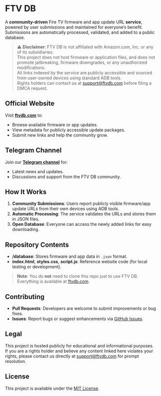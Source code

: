 # FTV DB

A **community-driven** Fire TV firmware and app update URL **service**, powered by user submissions and maintained for everyone’s benefit.  
Submissions are automatically processed, validated, and added to a public database.

> ⚠️ **Disclaimer**: FTV DB is not affiliated with Amazon.com, Inc. or any of its subsidiaries.  
> This project does not host firmware or application files, and does not promote jailbreaking, firmware downgrades, or any unauthorized modifications.  
> All links indexed by the service are publicly accessible and sourced from user-owned devices using standard ADB tools.  
> Rights holders can contact us at [support@ftvdb.com](mailto:support@ftvdb.com) before filing a DMCA request.

## Official Website

Visit [**ftvdb.com**](https://ftvdb.com) to:

- Browse available firmware or app updates.
- View metadata for publicly accessible update packages.
- Submit new links and help the community grow.

## Telegram Channel

Join our [**Telegram channel**](https://t.me/FTVDB) for:

- Latest news and updates.
- Discussions and support from the FTV DB community.

## How It Works

1. **Community Submissions**: Users report publicly visible firmware/app update URLs from their own devices using ADB tools.  
2. **Automatic Processing**: The service validates the URLs and stores them in JSON files.
3. **Open Database**: Everyone can access the newly added links for easy downloading.

## Repository Contents

- **/database**: Stores firmware and app data in `.json` format.
- **index.html**, **styles.css**, **script.js**: Reference website code (for local testing or development).

> **Note**: You do **not** need to clone this repo just to use FTV DB. Everything is available at [ftvdb.com](https://ftvdb.com).

## Contributing

- **Pull Requests**: Developers are welcome to submit improvements or bug fixes.  
- **Issues**: Report bugs or suggest enhancements via [GitHub Issues](https://github.com/FTVDB/FTVDB/issues).  

## Legal

This project is hosted publicly for educational and informational purposes.  
If you are a rights holder and believe any content linked here violates your rights, please contact us directly at [support@ftvdb.com](mailto:support@ftvdb.com) for prompt resolution.

## License

This project is available under the [MIT License](LICENSE).
